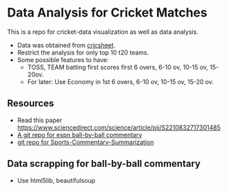 # Data Analysis for Cricket Matches

This is a repo for cricket-data visualization as well as data analysis.

* Data was obtained from [cricsheet](https://cricsheet.org/downloads/).
* Restrict the analysis for only top 10 t20 teams.
* Some possible features to have:
  - TOSS, TEAM batting first scores first 6 overs, 6-10 ov, 10-15 ov, 15-20ov.
  - For later: Use Economy in 1st 6 overs, 6-10 ov, 10-15 ov, 15-20 ov.

## Resources
- Read this paper https://www.sciencedirect.com/science/article/pii/S2210832717301485
- [A git repo for espn ball-by-ball commentary](https://github.com/ahmedbatty/ESPNCricInfo-BallByBall)
- [git repo for Sports-Commentary-Summarization](https://github.com/theanirudhvyas/Sports-Commentary-Summarization)

## Data scrapping for ball-by-ball commentary
- Use html5lib, beautifulsoup
